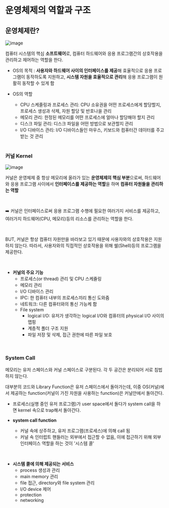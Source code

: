 # 운영체제의 역할과 구조

## 운영체제란?

![image](https://github.com/zeunxx/Inflearn-Spring-RoadMap/assets/81572478/dd4ffe2c-b3e9-4132-a44e-f9e790bd5d22)


컴퓨터 시스템의 핵심 **소프트웨어**로, 컴퓨터 하드웨어와 응용 프로그램간의 상호작용을 관리하고 제어하는 역할을 한다.

- OS의 목적 : **사용자와 하드웨어 사이의 인터페이스를 제공**해 효율적으로 응용 프로그램이 동작하도록 지원하고, **시스템 자원을 효율적으로 관리**해 응용 프로그램이 원활히 동작할 수 있게 함


- OS의 역할
    - CPU 스케줄링과 프로세스 관리: CPU 소유권을 어떤 프로세스에게 할당할지, 프로세스 생성과 삭제, 자원 할당 및 반호나을 관리
    - 메모리 관리: 한정된 메모리를 어떤 프로세스에 얼마나 할당해야 할지 관리
    - 디스크 파일 관리: 디스크 파일을 어떤 방법으로 보관할지 관리
    - I/O 디바이스 관리: I/O 디바이스들인 마우스, 키보드와 컴퓨터간 데이터를 주고 받는 것 관리

    <BR>

### 커널 Kernel

![image](https://github.com/zeunxx/Inflearn-Spring-RoadMap/assets/81572478/53c85d35-f04d-4969-bf9b-93c15699f5c4)

커널은 운영체제 중 항상 메모리에 올라가 있는 **운영체제의 핵심 부분**으로써, 하드웨어와 응용 프로그램 사이에서 **인터페이스를 제공하는 역할**을 하며 **컴퓨터 자원들을 관리하는 역할**


<br>

➡️ 커널은 인터페이스로써 응용 프로그램 수행에 필요한 여러가지 서비스를 제공하고, 여러가지 하드웨어(CPU, 메모리)등의 리소스를 관리하는 역할을 한다.


<BR>

BUT, 커널은 항상 컴퓨터 자원만을 바라보고 있기 때문에 사용자와의 상호작용은 지원하지 않는다. 따라서, 사용자와의 직접적인 상호작용을 위해 쉘(Shell)등의 프로그램을 제공한다.


<br>

- **커널의 주요 기능**
    - 프로세스(or thread) 관리 및 CPU 스케쥴링
    - 메모리 관리
    - I/O 디바이스 관리
    - IPC: 한 컴퓨터 내부의 프로세스끼리 통신 도와줌
    - 네트워크: 다른 컴퓨터와의 통신 가능케 함
    - File system
        - logical I/O: 유저가 생각하는 logical I/O와 컴퓨터의 physical I/O 사이의 맵핑
        - 계층적 폴더 구조 지원
        - 파일 저장 및 삭제, 접근 권한에 따른 파일 보호




<br>

### System Call

메모리는 유저 스페이스와 커널 스페이스로 구분된다. 각 두 공간은 분리되어 서로 침법하지 않는다.



대부분의 코드와 Library Function은 유저 스페이스에서 돌아가는데, 이중 OS(커널)에서 제공하는 function(커널이 가진 자원을 사용하는 function)은 커널안에서 돌아간다. 

- 프로세스(실행 중인 유저 프로그램)가 user space에서 돌다가 system call을 하면 kernel 속으로 trap해서 돌아간다.

- **system call function**
    - 커널 속에 상주하고, 유저 프로그램(프로세스)에 의해 call 됨
    - 커널 속 인터럽트 핸들러는 외부에서 접근할 수 없음, 이에 접근하기 위해 외부 인터페이스 역할을 하는 것이 '시스템 콜'

<br>

- **시스템 콜에 의해 제공되는 서비스**
    - process 생성과 관리
    - main memory 관리
    - file 접근, directory와 file system 관리
    - I/O device 제어
    - protection
    - networking